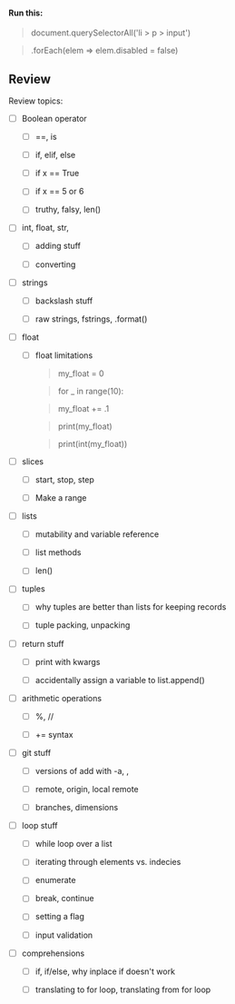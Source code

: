 #### Run this:

> document.querySelectorAll('li > p > input')

> .forEach(elem => elem.disabled = false)

## Review

Review topics:

- [ ] Boolean operator

  - [ ] ==, is

  - [ ] if, elif, else

  - [ ] if x == True

  - [ ] if x == 5 or 6

  - [ ] truthy, falsy, len()

- [ ] int, float, str,

  - [ ] adding stuff

  - [ ] converting

- [ ] strings

  - [ ] backslash stuff

  - [ ] raw strings, fstrings, .format()

- [ ] float

  - [ ] float limitations

  	> my\_float = 0

  	> for _ in range(10):

  	>   my\_float += .1

  	> print(my\_float)

    > print(int(my\_float))

- [ ] slices

  - [ ] start, stop, step

  - [ ] Make a range

- [ ] lists

  - [ ] mutability and variable reference

  - [ ] list methods

  - [ ] len()

- [ ] tuples

  - [ ] why tuples are better than lists for keeping records

  - [ ] tuple packing, unpacking

- [ ] return stuff

  - [ ] print with kwargs

  - [ ] accidentally assign a variable to list.append()

- [ ] arithmetic operations

  - [ ] %, //

  - [ ] += syntax

- [ ] git stuff

  - [ ] versions of add with -a, <file>, <directory>

  - [ ] remote, origin, local remote

  - [ ] branches, dimensions

- [ ] loop stuff

  - [ ] while loop over a list

  - [ ] iterating through elements vs. indecies

  - [ ] enumerate

  - [ ] break, continue

  - [ ] setting a flag

  - [ ] input validation

- [ ] comprehensions 

    - [ ] if, if/else, why inplace if doesn't work 

    - [ ] translating to for loop, translating from for loop 
